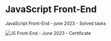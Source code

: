 # JavaScript Front-End
JavaScript Front-End - june 2023 - Solved tasks

![JS Front-End - June 2023 - Certificate](https://github.com/DSMalamov/JSFront-End/assets/114019382/f2988bba-eaa1-41a4-8d98-8c3829ecd149)
